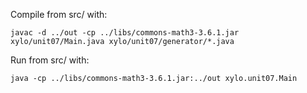 Compile from src/ with:

	javac -d ../out -cp ../libs/commons-math3-3.6.1.jar xylo/unit07/Main.java xylo/unit07/generator/*.java

Run from src/ with:

	java -cp ../libs/commons-math3-3.6.1.jar:../out xylo.unit07.Main

